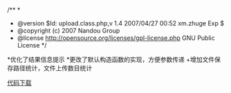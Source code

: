 <!--
author: qingliangcn
date: 2007-04-27
title: upload.class.php的一点改进
tags: php,upload
category: PHP基础应用,暂未分类
status: publish
summary: /** ** @version $Id: upload.class.php,v 1.4 2007/04/27 00:52  xm.zhuge Exp $* @copyright (c) 2007 Nandou Group* @license http://opensource.o
-->

/** 
*
* @version $Id: upload.class.php,v 1.4 2007/04/27 00:52  xm.zhuge Exp $
* @copyright (c) 2007 Nandou Group
* @license http://opensource.org/licenses/gpl-license.php GNU Public License 
*/

*优化了结果信息提示
*更改了默认构造函数的实现，方便参数传递
+增加文件保存路径统计，文件上传数目统计

<a href='http://www.nd21.com/blog/wp-content/uploads/2009/07/1177606902_0.rar'>代码下载</a>
